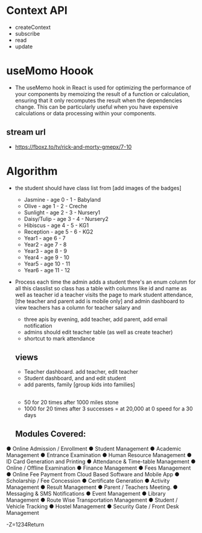 # Context API

- createContext
- subscribe
- read
- update

# useMomo Hoook

- The useMemo hook in React is used for optimizing the performance of your components by memoizing the result of a function or calculation, ensuring that it only recomputes the result when the dependencies change. This can be particularly useful when you have expensive calculations or data processing within your components.

## stream url 
- https://fboxz.to/tv/rick-and-morty-gmepx/7-10 


# Algorithm

- the student should have class list from [add images of the badges]
  - Jasmine - age 0 - 1 - Babyland
  - Olive - age 1 - 2   - Creche
  - Sunlight - age 2 - 3  - Nursery1
  - Daisy/Tulip - age 3 - 4 - Nursery2
  - Hibiscus - age 4 - 5 - KG1
  - Reception - age 5 - 6 - KG2
  - Year1 - age 6 - 7
  - Year2 - age 7 - 8
  - Year3 - age 8 - 9
  - Year4 - age 9 - 10
  - Year5 - age 10 - 11
  - Year6 - age 11 - 12

 - Process
   each time the admin adds a student there's an enum colunm for all this classlist
   so class has a table with columns like id and name as well as teacher id
   a teacher visits the page to mark student attendance, [the teacher and parent add is mobile only] 
   and admin dashboard to view teachers has a column for teacher salary and
   - three apis by evening, add teacher, add parent, add email notification
   - admins should edit teacher table (as well as create teacher)
   - shortcut to mark attendance


   ## views
   
   - Teacher dashboard. add teacher, edit teacher
   - Student dashboard, and and edit student
   - add parents, family [group kids into families]


   ##
   - 50 for 20 times after 1000 miles stone 
   - 1000 for 20 times after 3 successes 
   = at 20,000 at 0 speed for a 30 days

   ## Modules Covered:

●      Online Admission / Enrollment
●       Student Management
●       Academic Management
●       Entrance Examination
●       Human Resource Management
●       ID Card Generation and Printing
●       Attendance & Time-table Management
●       Online / Offline Examination
●       Finance Management
●       Fees Management
●       Online Fee Payment from Cloud Based Software and Mobile App
●       Scholarship / Fee Concession
●       Certificate Generation
●       Activity Management 
●       Result Management
●       Parent / Teachers Meeting.
●       Messaging & SMS Notifications
●       Event Management
●       Library Management
●       Route Wise Transportation Management
●       Student / Vehicle Tracking
●       Hostel Management
●       Security Gate / Front Desk Management


 

 -Z=1234Return